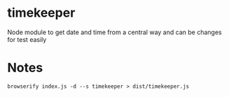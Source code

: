 # timekeeper
Node module to get date and time from a central way and can be changes for test easily

# Notes
```
browserify index.js -d --s timekeeper > dist/timekeeper.js
```

